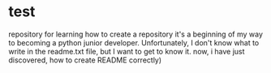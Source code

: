 # test
repository for learning how to create a repository
 it's a beginning of my way to becoming a python junior developer. Unfortunately, I don't know what to write in the readme.txt file, but I want to get to know it.
now, i have just discovered, how to create README correctly)
